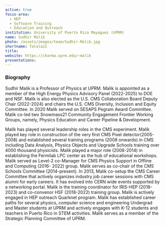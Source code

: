 ```yaml
---
active: true
focus-area:
  - HEP
  - Software Training
  - Education and Outreach
institution: University of Puerto Rico Mayaguez (UPRM)
name: Sudhir Malik
photo: /assets/images/team/Sudhir-Malik.jpg
shortname: fatala22
title: 
website: https://charma.uprm.edu/~malik
presentations:
---
```

### Biography
Sudhir Malik is a Professor of Physics at UPRM. Malik is appointed as a member of the High Energy 
Physics Advisory Panel (2022-2025) to DOE and NSF. Malik is also elected as the U.S. CMS Collaboration
Board Deputy Chair (2022-2024) and chairs the U.S. CMS Diversity, Inclusion and Equity Committee. In
2020 Malik served on SESAPS Pegram Award Committee. Malik co-led two Snowmass21 Community
Engagement Frontier Working Groups, namely, Physics Education and Career Pipeline & Development.

Malik has played several leadership roles in the CMS experiment. Malik played key role in construction of
the very first CMS Pixel detector(2005-2008) and established several training programs (2008 onwards) in
CMS including Data Analysis, Physics Objects and Upgrade Schools training over 4000 thousand physicists.
Malik played a major role (2008-2014) in establishing the Fermilab LPC center as the hub of educational
workshops. Malik served as Level-2 co-Manager for CMS Physics Support in Offline and Computing (2016-
2022) group. Malik serves as co-chair of the CMS Schools Committee (2014-present). In 2013, Malik
co-setup the CMS Career Committee that actively organizes industry job career sessions with CMS alumni
for early careers. It has evolved into CERN wide events supported by a networking portal. Malik is the
training coordinator for IRIS-HEP (2018-2023)  and co-convenor HSF (2018-2022) training group.
Malik is actively engaged in HEP outreach Quarknet  program. Malik has established career paths for
several physics, computer science and engineering Undergrad and Master students at UPRM and actively
engages with K-12 students and teachers in Puerto Rico in STEM activities. Malik serves as a member of
the Strategic Planning Committee of UPRM.
